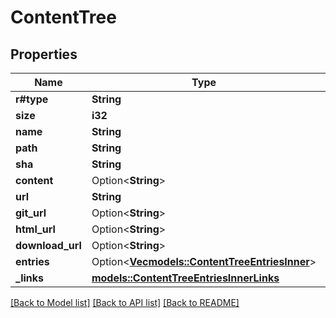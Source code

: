 # ContentTree

## Properties

Name | Type | Description | Notes
------------ | ------------- | ------------- | -------------
**r#type** | **String** |  | 
**size** | **i32** |  | 
**name** | **String** |  | 
**path** | **String** |  | 
**sha** | **String** |  | 
**content** | Option<**String**> |  | [optional]
**url** | **String** |  | 
**git_url** | Option<**String**> |  | 
**html_url** | Option<**String**> |  | 
**download_url** | Option<**String**> |  | 
**entries** | Option<[**Vec<models::ContentTreeEntriesInner>**](content_tree_entries_inner.md)> |  | [optional]
**_links** | [**models::ContentTreeEntriesInnerLinks**](content_tree_entries_inner__links.md) |  | 

[[Back to Model list]](../README.md#documentation-for-models) [[Back to API list]](../README.md#documentation-for-api-endpoints) [[Back to README]](../README.md)


